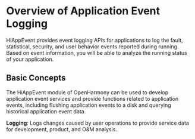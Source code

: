 # Overview of Application Event Logging

HiAppEvent provides event logging APIs for applications to log the fault, statistical, security, and user behavior events reported during running. Based on event information, you will be able to analyze the running status of your application.

## Basic Concepts

The HiAppEvent module of OpenHarmony can be used to develop application event services and provide functions related to application events, including flushing application events to a disk and querying historical application event data.

**Logging**: Logs changes caused by user operations to provide service data for development, product, and O&M analysis.

